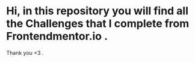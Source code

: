 # Hi, in this repository you will find all the Challenges that I complete from Frontendmentor.io .

Thank you <3 .
